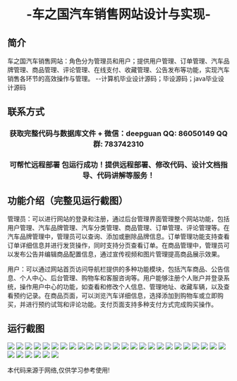 <p><h1 align="center">-车之国汽车销售网站设计与实现-</h1></p>

## 简介
车之国汽车销售网站：角色分为管理员和用户；提供用户管理、订单管理、汽车品牌管理、商品管理、评论管理、在线支付、收藏管理、公告发布等功能，实现汽车销售各环节的高效操作与管理。    --计算机毕业设计源码；毕设源码；java毕业设计源码


## 联系方式
<p><h3 align="center">获取完整代码与数据库文件 + 微信：deepguan QQ: 86050149 QQ群: 783742310</h3></p>
<p><h3 align="center">可帮忙远程部署 包运行成功！提供远程部署、修改代码、设计文档指导、代码讲解等服务！</h3></p>

## 功能介绍（完整见运行截图）
管理员：可以进行网站的登录和注册，通过后台管理界面管理整个网站功能，包括用户管理、汽车品牌管理、汽车分类管理、商品管理、订单管理、评论管理等。在汽车品牌管理中，管理员可以查询、添加或删除品牌信息。订单管理功能支持查看订单详细信息并进行发货操作，同时支持分页查看订单。在商品管理中，管理员可以发布公告并编辑商品配置信息，通过宣传视频和图片管理提高商品展示效果。

用户：可以通过网站首页访问导航栏提供的多种功能模块，包括汽车商品、公告信息、个人中心、后台管理、购物车和客服咨询等。用户能够注册个人账户并登录系统，操作用户中心的功能，如查看和修改个人信息、管理地址、收藏车辆，以及查看预约记录。在商品页面，可以浏览汽车详细信息，选择添加到购物车或立即购买，并进行预约试驾和评论功能。支付页面支持多种支付方式完成购买操作。


## 运行截图
![](https://bs-1329754181.cos.ap-shanghai.myqcloud.com/ssm/CarKingdom/img/001.jpg)
![](https://bs-1329754181.cos.ap-shanghai.myqcloud.com/ssm/CarKingdom/img/002.jpg)
![](https://bs-1329754181.cos.ap-shanghai.myqcloud.com/ssm/CarKingdom/img/003.jpg)
![](https://bs-1329754181.cos.ap-shanghai.myqcloud.com/ssm/CarKingdom/img/004.jpg)
![](https://bs-1329754181.cos.ap-shanghai.myqcloud.com/ssm/CarKingdom/img/005.jpg)
![](https://bs-1329754181.cos.ap-shanghai.myqcloud.com/ssm/CarKingdom/img/006.jpg)
![](https://bs-1329754181.cos.ap-shanghai.myqcloud.com/ssm/CarKingdom/img/007.jpg)
![](https://bs-1329754181.cos.ap-shanghai.myqcloud.com/ssm/CarKingdom/img/008.jpg)
![](https://bs-1329754181.cos.ap-shanghai.myqcloud.com/ssm/CarKingdom/img/009.jpg)
![](https://bs-1329754181.cos.ap-shanghai.myqcloud.com/ssm/CarKingdom/img/010.jpg)
![](https://bs-1329754181.cos.ap-shanghai.myqcloud.com/ssm/CarKingdom/img/011.jpg)
![](https://bs-1329754181.cos.ap-shanghai.myqcloud.com/ssm/CarKingdom/img/012.jpg)
![](https://bs-1329754181.cos.ap-shanghai.myqcloud.com/ssm/CarKingdom/img/013.jpg)
![](https://bs-1329754181.cos.ap-shanghai.myqcloud.com/ssm/CarKingdom/img/014.jpg)
![](https://bs-1329754181.cos.ap-shanghai.myqcloud.com/ssm/CarKingdom/img/015.jpg)
![](https://bs-1329754181.cos.ap-shanghai.myqcloud.com/ssm/CarKingdom/img/016.jpg)
![](https://bs-1329754181.cos.ap-shanghai.myqcloud.com/ssm/CarKingdom/img/017.jpg)
![](https://bs-1329754181.cos.ap-shanghai.myqcloud.com/ssm/CarKingdom/img/018.jpg)
![](https://bs-1329754181.cos.ap-shanghai.myqcloud.com/ssm/CarKingdom/img/019.jpg)
![](https://bs-1329754181.cos.ap-shanghai.myqcloud.com/ssm/CarKingdom/img/020.jpg)
![](https://bs-1329754181.cos.ap-shanghai.myqcloud.com/ssm/CarKingdom/img/021.jpg)
![](https://bs-1329754181.cos.ap-shanghai.myqcloud.com/ssm/CarKingdom/img/022.jpg)
![](https://bs-1329754181.cos.ap-shanghai.myqcloud.com/ssm/CarKingdom/img/023.jpg)
![](https://bs-1329754181.cos.ap-shanghai.myqcloud.com/ssm/CarKingdom/img/024.jpg)
![](https://bs-1329754181.cos.ap-shanghai.myqcloud.com/ssm/CarKingdom/img/025.jpg)
![](https://bs-1329754181.cos.ap-shanghai.myqcloud.com/ssm/CarKingdom/img/026.jpg)
![](https://bs-1329754181.cos.ap-shanghai.myqcloud.com/ssm/CarKingdom/img/027.jpg)
![](https://bs-1329754181.cos.ap-shanghai.myqcloud.com/ssm/CarKingdom/img/028.jpg)
![](https://bs-1329754181.cos.ap-shanghai.myqcloud.com/ssm/CarKingdom/img/029.jpg)
![](https://bs-1329754181.cos.ap-shanghai.myqcloud.com/ssm/CarKingdom/img/030.jpg)
![](https://bs-1329754181.cos.ap-shanghai.myqcloud.com/ssm/CarKingdom/img/031.jpg)

<p>本代码来源于网络,仅供学习参考使用!</p>
